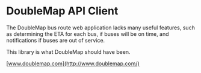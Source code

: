 DoubleMap API Client
====================

The DoubleMap bus route web application lacks many useful features, such as determining the ETA for each bus,
if buses will be on time, and notifications if buses are out of service.

This library is what DoubleMap should have been.


[www.doublemap.com](http://www.doublemap.com/)

